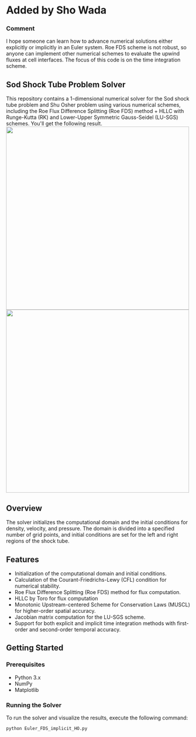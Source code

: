 # Added by Sho Wada

### Comment
I hope someone can learn how to advance numerical solutions either explicitly or implicitly in an Euler system.
Roe FDS scheme is not robust, so anyone can implement other numerical schemes to evaluate the upwind fluxes at cell interfaces. The focus of this code is on the time integration scheme.

## Sod Shock Tube Problem Solver

This repository contains a 1-dimensional numerical solver for the Sod shock tube problem and Shu Osher problem using various numerical schemes, including the Roe Flux Difference Splitting (Roe FDS)  method + HLLC with Runge-Kutta (RK) and Lower-Upper Symmetric Gauss-Seidel (LU-SGS) schemes. You'll get the following result.
<img src="https://github.com/Sho-Bob/PythonCFD_J/tree/package/image/Sod_time_integration_RoeFDS.png" width = "500">
<img src="https://github.com/Sho-Bob/PythonCFD_J/tree/package/image/animation.gif" width ="500">

## Overview

The solver initializes the computational domain and the initial conditions for density, velocity, and pressure. The domain is divided into a specified number of grid points, and initial conditions are set for the left and right regions of the shock tube.

## Features

- Initialization of the computational domain and initial conditions.
- Calculation of the Courant-Friedrichs-Lewy (CFL) condition for numerical stability.
- Roe Flux Difference Splitting (Roe FDS) method for flux computation.
- HLLC by Toro for flux computation
- Monotonic Upstream-centered Scheme for Conservation Laws (MUSCL) for higher-order spatial accuracy.
- Jacobian matrix computation for the LU-SGS scheme.
- Support for both explicit and implicit time integration methods with first-order and second-order temporal accuracy.

## Getting Started

### Prerequisites

- Python 3.x
- NumPy
- Matplotlib

### Running the Solver

To run the solver and visualize the results, execute the following command:

```bash
python Euler_FDS_implicit_HO.py

